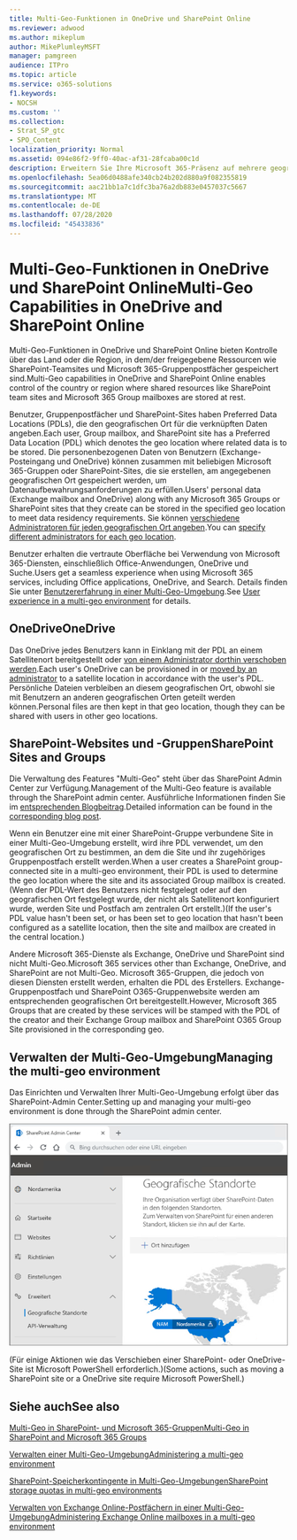 ```yaml
---
title: Multi-Geo-Funktionen in OneDrive und SharePoint Online
ms.reviewer: adwood
ms.author: mikeplum
author: MikePlumleyMSFT
manager: pamgreen
audience: ITPro
ms.topic: article
ms.service: o365-solutions
f1.keywords:
- NOCSH
ms.custom: ''
ms.collection:
- Strat_SP_gtc
- SPO_Content
localization_priority: Normal
ms.assetid: 094e86f2-9ff0-40ac-af31-28fcaba00c1d
description: Erweitern Sie Ihre Microsoft 365-Präsenz auf mehrere geografische Regionen mit Multi-Geo-Funktionen in OneDrive Online.
ms.openlocfilehash: 5ea06d0488afe340cb24b202d880a9f082355819
ms.sourcegitcommit: aac21bb1a7c1dfc3ba76a2db883e0457037c5667
ms.translationtype: MT
ms.contentlocale: de-DE
ms.lasthandoff: 07/28/2020
ms.locfileid: "45433836"
---
```

# <a name="multi-geo-capabilities-in-onedrive-and-sharepoint-online"></a><span data-ttu-id="d24c9-103">Multi-Geo-Funktionen in OneDrive und SharePoint Online</span><span class="sxs-lookup"><span data-stu-id="d24c9-103">Multi-Geo Capabilities in OneDrive and SharePoint Online</span></span>

<span data-ttu-id="d24c9-104">Multi-Geo-Funktionen in OneDrive und SharePoint Online bieten Kontrolle über das Land oder die Region, in dem/der freigegebene Ressourcen wie SharePoint-Teamsites und Microsoft 365-Gruppenpostfächer gespeichert sind.</span><span class="sxs-lookup"><span data-stu-id="d24c9-104">Multi-Geo capabilities in OneDrive and SharePoint Online enables control of the country or region where shared resources like SharePoint team sites and Microsoft 365 Group mailboxes are stored at rest.</span></span>

<span data-ttu-id="d24c9-105">Benutzer, Gruppenpostfächer und SharePoint-Sites haben Preferred Data Locations (PDLs), die den geografischen Ort für die verknüpften Daten angeben.</span><span class="sxs-lookup"><span data-stu-id="d24c9-105">Each user, Group mailbox, and SharePoint site has a Preferred Data Location (PDL) which denotes the geo location where related data is to be stored.</span></span> <span data-ttu-id="d24c9-106">Die personenbezogenen Daten von Benutzern (Exchange-Posteingang und OneDrive) können zusammen mit beliebigen Microsoft 365-Gruppen oder SharePoint-Sites, die sie erstellen, am angegebenen geografischen Ort gespeichert werden, um Datenaufbewahrungsanforderungen zu erfüllen.</span><span class="sxs-lookup"><span data-stu-id="d24c9-106">Users' personal data (Exchange mailbox and OneDrive) along with any Microsoft 365 Groups or SharePoint sites that they create can be stored in the specified geo location to meet data residency requirements.</span></span> <span data-ttu-id="d24c9-107">Sie können [verschiedene Administratoren für jeden geografischen Ort angeben](add-a-sharepoint-geo-admin.md).</span><span class="sxs-lookup"><span data-stu-id="d24c9-107">You can [specify different administrators for each geo location](add-a-sharepoint-geo-admin.md).</span></span>

<span data-ttu-id="d24c9-108">Benutzer erhalten die vertraute Oberfläche bei Verwendung von Microsoft 365-Diensten, einschließlich Office-Anwendungen, OneDrive und Suche.</span><span class="sxs-lookup"><span data-stu-id="d24c9-108">Users get a seamless experience when using Microsoft 365 services, including Office applications, OneDrive, and Search.</span></span> <span data-ttu-id="d24c9-109">Details finden Sie unter [Benutzererfahrung in einer Multi-Geo-Umgebung](multi-geo-user-experience.md).</span><span class="sxs-lookup"><span data-stu-id="d24c9-109">See [User experience in a multi-geo environment](multi-geo-user-experience.md) for details.</span></span>

## <a name="onedrive"></a><span data-ttu-id="d24c9-110">OneDrive</span><span class="sxs-lookup"><span data-stu-id="d24c9-110">OneDrive</span></span>

<span data-ttu-id="d24c9-111">Das OneDrive jedes Benutzers kann in Einklang mit der PDL an einem Satellitenort bereitgestellt oder [von einem Administrator dorthin verschoben werden](move-onedrive-between-geo-locations.md).</span><span class="sxs-lookup"><span data-stu-id="d24c9-111">Each user's OneDrive can be provisioned in or [moved by an administrator](move-onedrive-between-geo-locations.md) to a satellite location in accordance with the user's PDL.</span></span> <span data-ttu-id="d24c9-112">Persönliche Dateien verbleiben an diesem geografischen Ort, obwohl sie mit Benutzern an anderen geografischen Orten geteilt werden können.</span><span class="sxs-lookup"><span data-stu-id="d24c9-112">Personal files are then kept in that geo location, though they can be shared with users in other geo locations.</span></span>

## <a name="sharepoint-sites-and-groups"></a><span data-ttu-id="d24c9-113">SharePoint-Websites und -Gruppen</span><span class="sxs-lookup"><span data-stu-id="d24c9-113">SharePoint Sites and Groups</span></span>

<span data-ttu-id="d24c9-114">Die Verwaltung des Features "Multi-Geo" steht über das SharePoint Admin Center zur Verfügung.</span><span class="sxs-lookup"><span data-stu-id="d24c9-114">Management of the Multi-Geo feature is available through the SharePoint admin center.</span></span> <span data-ttu-id="d24c9-115">Ausführliche Informationen finden Sie im [entsprechenden Blogbeitrag](https://techcommunity.microsoft.com/t5/Office-365-Blog/Now-available-Multi-Geo-in-SharePoint-and-Office-365-Groups/ba-p/263302).</span><span class="sxs-lookup"><span data-stu-id="d24c9-115">Detailed information can be found in the [corresponding blog post](https://techcommunity.microsoft.com/t5/Office-365-Blog/Now-available-Multi-Geo-in-SharePoint-and-Office-365-Groups/ba-p/263302).</span></span>

<span data-ttu-id="d24c9-116">Wenn ein Benutzer eine mit einer SharePoint-Gruppe verbundene Site in einer Multi-Geo-Umgebung erstellt, wird ihre PDL verwendet, um den geografischen Ort zu bestimmen, an dem die Site und ihr zugehöriges Gruppenpostfach erstellt werden.</span><span class="sxs-lookup"><span data-stu-id="d24c9-116">When a user creates a SharePoint group-connected site in a multi-geo environment, their PDL is used to determine the geo location where the site and its associated Group mailbox is created.</span></span> <span data-ttu-id="d24c9-117">(Wenn der PDL-Wert des Benutzers nicht festgelegt oder auf den geografischen Ort festgelegt wurde, der nicht als Satellitenort konfiguriert wurde, werden Site und Postfach am zentralen Ort erstellt.)</span><span class="sxs-lookup"><span data-stu-id="d24c9-117">(If the user's PDL value hasn't been set, or has been set to geo location that hasn't been configured as a satellite location, then the site and mailbox are created in the central location.)</span></span>

<span data-ttu-id="d24c9-118">Andere Microsoft 365-Dienste als Exchange, OneDrive und SharePoint sind nicht Multi-Geo.</span><span class="sxs-lookup"><span data-stu-id="d24c9-118">Microsoft 365 services other than Exchange, OneDrive, and SharePoint are not Multi-Geo.</span></span> <span data-ttu-id="d24c9-119">Microsoft 365-Gruppen, die jedoch von diesen Diensten erstellt werden, erhalten die PDL des Erstellers. Exchange-Gruppenpostfach und SharePoint O365-Gruppenwebsite werden am entsprechenden geografischen Ort bereitgestellt.</span><span class="sxs-lookup"><span data-stu-id="d24c9-119">However, Microsoft 365 Groups that are created by these services will be stamped with the PDL of the creator and their Exchange Group mailbox and SharePoint O365 Group Site provisioned in the corresponding geo.</span></span> 

## <a name="managing-the-multi-geo-environment"></a><span data-ttu-id="d24c9-120">Verwalten der Multi-Geo-Umgebung</span><span class="sxs-lookup"><span data-stu-id="d24c9-120">Managing the multi-geo environment</span></span>

<span data-ttu-id="d24c9-121">Das Einrichten und Verwalten Ihrer Multi-Geo-Umgebung erfolgt über das SharePoint-Admin Center.</span><span class="sxs-lookup"><span data-stu-id="d24c9-121">Setting up and managing your multi-geo environment is done through the SharePoint admin center.</span></span> 

![Screenshot der Seite mit geografischen Orten im SharePoint-Admin Center](media/sharepoint-multi-geo-admin-center.png)

<span data-ttu-id="d24c9-123">(Für einige Aktionen wie das Verschieben einer SharePoint- oder OneDrive-Site ist Microsoft PowerShell erforderlich.)</span><span class="sxs-lookup"><span data-stu-id="d24c9-123">(Some actions, such as moving a SharePoint site or a OneDrive site require Microsoft PowerShell.)</span></span>

## <a name="see-also"></a><span data-ttu-id="d24c9-124">Siehe auch</span><span class="sxs-lookup"><span data-stu-id="d24c9-124">See also</span></span>

[<span data-ttu-id="d24c9-125">Multi-Geo in SharePoint- und Microsoft 365-Gruppen</span><span class="sxs-lookup"><span data-stu-id="d24c9-125">Multi-Geo in SharePoint and Microsoft 365 Groups</span></span>](https://techcommunity.microsoft.com/t5/Office-365-Blog/Now-available-Multi-Geo-in-SharePoint-and-Office-365-Groups/ba-p/263302)

[<span data-ttu-id="d24c9-126">Verwalten einer Multi-Geo-Umgebung</span><span class="sxs-lookup"><span data-stu-id="d24c9-126">Administering a multi-geo environment</span></span>](administering-a-multi-geo-environment.md)

[<span data-ttu-id="d24c9-127">SharePoint-Speicherkontingente in Multi-Geo-Umgebungen</span><span class="sxs-lookup"><span data-stu-id="d24c9-127">SharePoint storage quotas in multi-geo environments</span></span>](sharepoint-multi-geo-storage-quota.md)

[<span data-ttu-id="d24c9-128">Verwalten von Exchange Online-Postfächern in einer Multi-Geo-Umgebung</span><span class="sxs-lookup"><span data-stu-id="d24c9-128">Administering Exchange Online mailboxes in a multi-geo environment</span></span>](administering-exchange-online-multi-geo.md)
